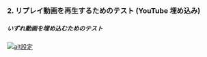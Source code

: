### 2. リプレイ動画を再生するためのテスト (YouTube 埋め込み)

##### いずれ動画を埋め込むためのテスト

[![alt設定](http://img.youtube.com/vi/NCqqoz2_C3o/0.jpg)](https://www.youtube.com/watch?v=NCqqoz2_C3o)
